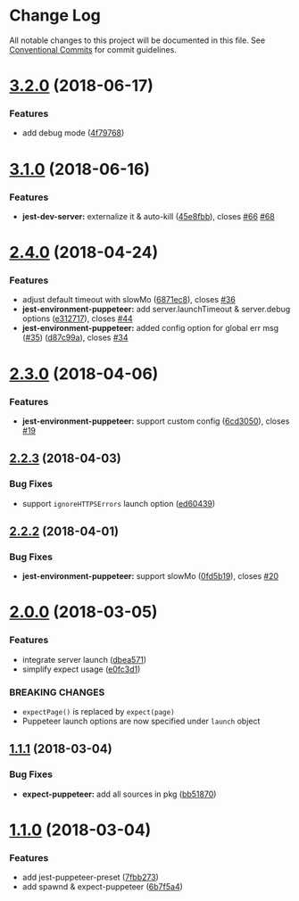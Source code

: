# Change Log

All notable changes to this project will be documented in this file.
See [Conventional Commits](https://conventionalcommits.org) for commit guidelines.

<a name="3.2.0"></a>
# [3.2.0](https://github.com/smooth-code/jest-puppeteer/tree/master/packages/jest-environment-puppeteer/compare/v3.1.0...v3.2.0) (2018-06-17)


### Features

* add debug mode ([4f79768](https://github.com/smooth-code/jest-puppeteer/tree/master/packages/jest-environment-puppeteer/commit/4f79768))




<a name="3.1.0"></a>
# [3.1.0](https://github.com/smooth-code/jest-puppeteer/tree/master/packages/jest-environment-puppeteer/compare/v3.0.1...v3.1.0) (2018-06-16)


### Features

* **jest-dev-server:** externalize it & auto-kill ([45e8fbb](https://github.com/smooth-code/jest-puppeteer/tree/master/packages/jest-environment-puppeteer/commit/45e8fbb)), closes [#66](https://github.com/smooth-code/jest-puppeteer/tree/master/packages/jest-environment-puppeteer/issues/66) [#68](https://github.com/smooth-code/jest-puppeteer/tree/master/packages/jest-environment-puppeteer/issues/68)




<a name="2.4.0"></a>
# [2.4.0](https://github.com/smooth-code/jest-puppeteer/tree/master/packages/jest-environment-puppeteer/compare/v2.3.0...v2.4.0) (2018-04-24)


### Features

* adjust default timeout with slowMo ([6871ec8](https://github.com/smooth-code/jest-puppeteer/tree/master/packages/jest-environment-puppeteer/commit/6871ec8)), closes [#36](https://github.com/smooth-code/jest-puppeteer/tree/master/packages/jest-environment-puppeteer/issues/36)
* **jest-environment-puppeteer:** add server.launchTimeout & server.debug options ([e312717](https://github.com/smooth-code/jest-puppeteer/tree/master/packages/jest-environment-puppeteer/commit/e312717)), closes [#44](https://github.com/smooth-code/jest-puppeteer/tree/master/packages/jest-environment-puppeteer/issues/44)
* **jest-environment-puppeteer:** added config option for global err msg ([#35](https://github.com/smooth-code/jest-puppeteer/tree/master/packages/jest-environment-puppeteer/issues/35)) ([d87c99a](https://github.com/smooth-code/jest-puppeteer/tree/master/packages/jest-environment-puppeteer/commit/d87c99a)), closes [#34](https://github.com/smooth-code/jest-puppeteer/tree/master/packages/jest-environment-puppeteer/issues/34)




<a name="2.3.0"></a>
# [2.3.0](https://github.com/smooth-code/jest-puppeteer/tree/master/packages/jest-environment-puppeteer/compare/v2.2.3...v2.3.0) (2018-04-06)


### Features

* **jest-environment-puppeteer:** support custom config ([6cd3050](https://github.com/smooth-code/jest-puppeteer/tree/master/packages/jest-environment-puppeteer/commit/6cd3050)), closes [#19](https://github.com/smooth-code/jest-puppeteer/tree/master/packages/jest-environment-puppeteer/issues/19)




<a name="2.2.3"></a>
## [2.2.3](https://github.com/smooth-code/jest-puppeteer/tree/master/packages/jest-environment-puppeteer/compare/v2.2.2...v2.2.3) (2018-04-03)


### Bug Fixes

* support `ignoreHTTPSErrors` launch option ([ed60439](https://github.com/smooth-code/jest-puppeteer/tree/master/packages/jest-environment-puppeteer/commit/ed60439))




<a name="2.2.2"></a>
## [2.2.2](https://github.com/smooth-code/jest-puppeteer/tree/master/packages/jest-environment-puppeteer/compare/v2.2.1...v2.2.2) (2018-04-01)


### Bug Fixes

* **jest-environment-puppeteer:** support slowMo ([0fd5b19](https://github.com/smooth-code/jest-puppeteer/tree/master/packages/jest-environment-puppeteer/commit/0fd5b19)), closes [#20](https://github.com/smooth-code/jest-puppeteer/tree/master/packages/jest-environment-puppeteer/issues/20)




<a name="2.0.0"></a>
# [2.0.0](https://github.com/smooth-code/jest-puppeteer/tree/master/packages/jest-environment-puppeteer/compare/v1.1.1...v2.0.0) (2018-03-05)


### Features

* integrate server launch ([dbea571](https://github.com/smooth-code/jest-puppeteer/tree/master/packages/jest-environment-puppeteer/commit/dbea571))
* simplify expect usage ([e0fc3d1](https://github.com/smooth-code/jest-puppeteer/tree/master/packages/jest-environment-puppeteer/commit/e0fc3d1))


### BREAKING CHANGES

* `expectPage()` is replaced by `expect(page)`
* Puppeteer launch options are now specified under `launch` object




<a name="1.1.1"></a>
## [1.1.1](https://github.com/smooth-code/jest-puppeteer/tree/master/packages/jest-environment-puppeteer/compare/v1.1.0...v1.1.1) (2018-03-04)


### Bug Fixes

* **expect-puppeteer:** add all sources in pkg ([bb51870](https://github.com/smooth-code/jest-puppeteer/tree/master/packages/jest-environment-puppeteer/commit/bb51870))




<a name="1.1.0"></a>
# [1.1.0](https://github.com/smooth-code/jest-puppeteer/tree/master/packages/jest-environment-puppeteer/compare/v1.0.1...v1.1.0) (2018-03-04)


### Features

* add jest-puppeteer-preset ([7fbb273](https://github.com/smooth-code/jest-puppeteer/tree/master/packages/jest-environment-puppeteer/commit/7fbb273))
* add spawnd & expect-puppeteer ([6b7f5a4](https://github.com/smooth-code/jest-puppeteer/tree/master/packages/jest-environment-puppeteer/commit/6b7f5a4))
